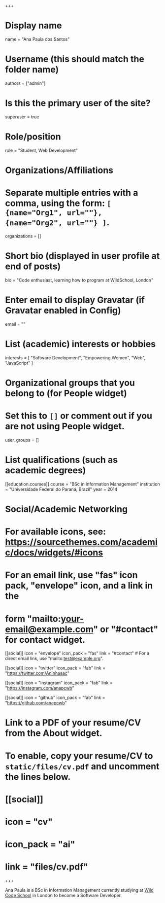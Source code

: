 +++
# Display name
name = "Ana Paula dos Santos"

# Username (this should match the folder name)
authors = ["admin"]

# Is this the primary user of the site?
superuser = true

# Role/position
role = "Student, Web Development"

# Organizations/Affiliations
#   Separate multiple entries with a comma, using the form: `[ {name="Org1", url=""}, {name="Org2", url=""} ]`.
<!-- organizations = [ { name = "Stanford University", url = "" } ] -->
organizations = []

# Short bio (displayed in user profile at end of posts)
bio = "Code enthusiast, learning how to program at WildSchool, London"

# Enter email to display Gravatar (if Gravatar enabled in Config)
email = ""

# List (academic) interests or hobbies
interests = [
  "Software Development",
  "Empowering Women",
  "Web",
  "JavaScript"
]

# Organizational groups that you belong to (for People widget)
#   Set this to `[]` or comment out if you are not using People widget.
user_groups = []

# List qualifications (such as academic degrees)
[[education.courses]]
  course = "BSc in Information Management"
  institution = "Universidade Federal do Paraná, Brazil"
  year = 2014

<!-- [[education.courses]] -->
<!--   course = "MEng in Artificial Intelligence" -->
<!--   institution = "Massachusetts Institute of Technology" -->
<!--   year = 2009 -->
<!--  -->
<!-- [[education.courses]] -->
<!--   course = "BSc in Artificial Intelligence" -->
<!--   institution = "Massachusetts Institute of Technology" -->
<!--   year = 2008 -->

# Social/Academic Networking
# For available icons, see: https://sourcethemes.com/academic/docs/widgets/#icons
#   For an email link, use "fas" icon pack, "envelope" icon, and a link in the
#   form "mailto:your-email@example.com" or "#contact" for contact widget.

[[social]]
  icon = "envelope"
  icon_pack = "fas"
  link = "#contact"  # For a direct email link, use "mailto:test@example.org".

[[social]]
  icon = "twitter"
  icon_pack = "fab"
  link = "https://twitter.com/Aninhaaac"

[[social]]
  icon = "instagram"
  icon_pack = "fab"
  link = "https://instagram.com/anapcwb"

[[social]]
  icon = "github"
  icon_pack = "fab"
  link = "https://github.com/anapcwb"

# Link to a PDF of your resume/CV from the About widget.
# To enable, copy your resume/CV to `static/files/cv.pdf` and uncomment the lines below.
# [[social]]
#   icon = "cv"
#   icon_pack = "ai"
#   link = "files/cv.pdf"

+++

Ana Paula is a BSc in Information Management currently studying at [Wild Code School](https://wildcodeschool.com)
in London to become a Software Developer.

<!-- Nelson Bighetti is a professor of artificial intelligence at the Stanford AI -->
<!-- Lab. His research interests include distributed robotics, mobile computing and -->
<!-- programmable matter. He leads the Robotic Neurobiology group, which develops -->
<!-- self-reconfiguring robots, systems of self-organizing robots, and mobile sensor -->
<!-- networks. -->
<!--  -->
<!-- Lorem ipsum dolor sit amet, consectetur adipiscing elit. Sed neque elit, -->
<!-- tristique placerat feugiat ac, facilisis vitae arcu. Proin eget egestas augue. -->
<!-- Praesent ut sem nec arcu pellentesque aliquet. Duis dapibus diam vel metus -->
<!-- tempus vulputate.  -->



